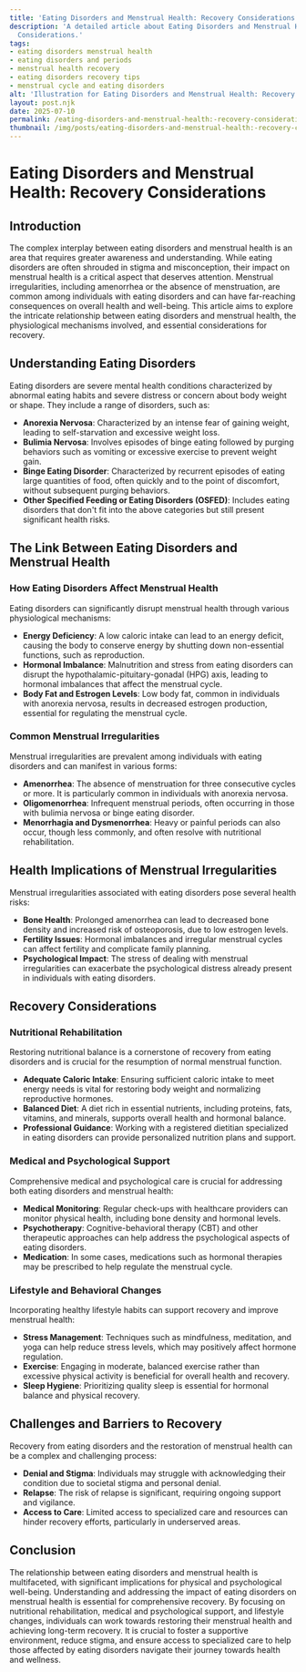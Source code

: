```yaml
---
title: 'Eating Disorders and Menstrual Health: Recovery Considerations'
description: 'A detailed article about Eating Disorders and Menstrual Health: Recovery
  Considerations.'
tags:
- eating disorders menstrual health
- eating disorders and periods
- menstrual health recovery
- eating disorders recovery tips
- menstrual cycle and eating disorders
alt: 'Illustration for Eating Disorders and Menstrual Health: Recovery Considerations'
layout: post.njk
date: 2025-07-10
permalink: /eating-disorders-and-menstrual-health:-recovery-considerations/
thumbnail: /img/posts/eating-disorders-and-menstrual-health:-recovery-considerations.webp
---
```


# Eating Disorders and Menstrual Health: Recovery Considerations

## Introduction

The complex interplay between eating disorders and menstrual health is an area that requires greater awareness and understanding. While eating disorders are often shrouded in stigma and misconception, their impact on menstrual health is a critical aspect that deserves attention. Menstrual irregularities, including amenorrhea or the absence of menstruation, are common among individuals with eating disorders and can have far-reaching consequences on overall health and well-being. This article aims to explore the intricate relationship between eating disorders and menstrual health, the physiological mechanisms involved, and essential considerations for recovery.

## Understanding Eating Disorders

Eating disorders are severe mental health conditions characterized by abnormal eating habits and severe distress or concern about body weight or shape. They include a range of disorders, such as:

- **Anorexia Nervosa**: Characterized by an intense fear of gaining weight, leading to self-starvation and excessive weight loss.
- **Bulimia Nervosa**: Involves episodes of binge eating followed by purging behaviors such as vomiting or excessive exercise to prevent weight gain.
- **Binge Eating Disorder**: Characterized by recurrent episodes of eating large quantities of food, often quickly and to the point of discomfort, without subsequent purging behaviors.
- **Other Specified Feeding or Eating Disorders (OSFED)**: Includes eating disorders that don't fit into the above categories but still present significant health risks.

## The Link Between Eating Disorders and Menstrual Health

### How Eating Disorders Affect Menstrual Health

Eating disorders can significantly disrupt menstrual health through various physiological mechanisms:

- **Energy Deficiency**: A low caloric intake can lead to an energy deficit, causing the body to conserve energy by shutting down non-essential functions, such as reproduction.
- **Hormonal Imbalance**: Malnutrition and stress from eating disorders can disrupt the hypothalamic-pituitary-gonadal (HPG) axis, leading to hormonal imbalances that affect the menstrual cycle.
- **Body Fat and Estrogen Levels**: Low body fat, common in individuals with anorexia nervosa, results in decreased estrogen production, essential for regulating the menstrual cycle.

### Common Menstrual Irregularities

Menstrual irregularities are prevalent among individuals with eating disorders and can manifest in various forms:

- **Amenorrhea**: The absence of menstruation for three consecutive cycles or more. It is particularly common in individuals with anorexia nervosa.
- **Oligomenorrhea**: Infrequent menstrual periods, often occurring in those with bulimia nervosa or binge eating disorder.
- **Menorrhagia and Dysmenorrhea**: Heavy or painful periods can also occur, though less commonly, and often resolve with nutritional rehabilitation.

## Health Implications of Menstrual Irregularities

Menstrual irregularities associated with eating disorders pose several health risks:

- **Bone Health**: Prolonged amenorrhea can lead to decreased bone density and increased risk of osteoporosis, due to low estrogen levels.
- **Fertility Issues**: Hormonal imbalances and irregular menstrual cycles can affect fertility and complicate family planning.
- **Psychological Impact**: The stress of dealing with menstrual irregularities can exacerbate the psychological distress already present in individuals with eating disorders.

## Recovery Considerations

### Nutritional Rehabilitation

Restoring nutritional balance is a cornerstone of recovery from eating disorders and is crucial for the resumption of normal menstrual function.

- **Adequate Caloric Intake**: Ensuring sufficient caloric intake to meet energy needs is vital for restoring body weight and normalizing reproductive hormones.
- **Balanced Diet**: A diet rich in essential nutrients, including proteins, fats, vitamins, and minerals, supports overall health and hormonal balance.
- **Professional Guidance**: Working with a registered dietitian specialized in eating disorders can provide personalized nutrition plans and support.

### Medical and Psychological Support

Comprehensive medical and psychological care is crucial for addressing both eating disorders and menstrual health:

- **Medical Monitoring**: Regular check-ups with healthcare providers can monitor physical health, including bone density and hormonal levels.
- **Psychotherapy**: Cognitive-behavioral therapy (CBT) and other therapeutic approaches can help address the psychological aspects of eating disorders.
- **Medication**: In some cases, medications such as hormonal therapies may be prescribed to help regulate the menstrual cycle.

### Lifestyle and Behavioral Changes

Incorporating healthy lifestyle habits can support recovery and improve menstrual health:

- **Stress Management**: Techniques such as mindfulness, meditation, and yoga can help reduce stress levels, which may positively affect hormone regulation.
- **Exercise**: Engaging in moderate, balanced exercise rather than excessive physical activity is beneficial for overall health and recovery.
- **Sleep Hygiene**: Prioritizing quality sleep is essential for hormonal balance and physical recovery.

## Challenges and Barriers to Recovery

Recovery from eating disorders and the restoration of menstrual health can be a complex and challenging process:

- **Denial and Stigma**: Individuals may struggle with acknowledging their condition due to societal stigma and personal denial.
- **Relapse**: The risk of relapse is significant, requiring ongoing support and vigilance.
- **Access to Care**: Limited access to specialized care and resources can hinder recovery efforts, particularly in underserved areas.

## Conclusion

The relationship between eating disorders and menstrual health is multifaceted, with significant implications for physical and psychological well-being. Understanding and addressing the impact of eating disorders on menstrual health is essential for comprehensive recovery. By focusing on nutritional rehabilitation, medical and psychological support, and lifestyle changes, individuals can work towards restoring their menstrual health and achieving long-term recovery. It is crucial to foster a supportive environment, reduce stigma, and ensure access to specialized care to help those affected by eating disorders navigate their journey towards health and wellness.
